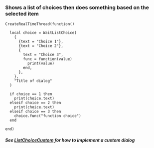 ### Shows a list of choices then does something based on the selected item

```
CreateRealTimeThread(function()

  local choice = WaitListChoice(
    {
      {text = "Choice 1"},
      {text = "Choice 2"},
      {
        text = "Choice 3",
        func = function(value)
          print(value)
        end,
      },
    },
    "Title of dialog"
  )

  if choice == 1 then
    print(choice.text)
  elseif choice == 2 then
    print(choice.text)
  elseif choice == 3 then
    choice.func("function choice")
  end

end)
```

##### See [ListChoiceCustom](https://github.com/ChoGGi/SurvivingMars_CheatMods/blob/master/Expanded%20Cheat%20Menu/Files/Code/ListChoiceCustom.lua) for how to implement a custom dialog
